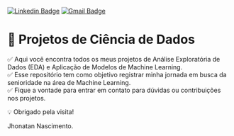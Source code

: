 [![Linkedin Badge](https://img.shields.io/badge/-LinkedIn-blue?style=flat-square&logo=Linkedin&logoColor=white&link=https://www.linkedin.com/in/jhonatannascimento//)](https://www.linkedin.com/in/jhonatannascimento/)
[![Gmail Badge](https://img.shields.io/badge/-Gmail-red?style=flat-square&logo=Gmail&logoColor=white&link=jhonatam1313@gmail.com)](jhonatam1313@gmail.com)

# :memo: Projetos de Ciência de Dados


:white_check_mark: Aqui você encontra todos os meus projetos de Análise Exploratória de Dados (EDA) e Aplicação de Modelos de Machine Learning.<br> 
:white_check_mark: Esse repositório tem como objetivo registrar minha jornada em busca da senioridade na área de Machine Learning.<br>
:white_check_mark: Fique a vontade para entrar em contato para dúvidas ou contribuições nos projetos.<br>

:bulb: Obrigado pela visita!

Jhonatan Nascimento.
